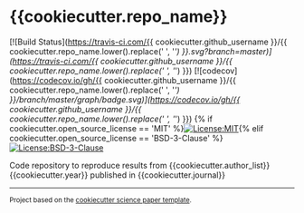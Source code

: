 {{cookiecutter.repo_name}}
==============================
[![Build Status](https://travis-ci.com/{{ cookiecutter.github_username }}/{{ cookiecutter.repo_name.lower().replace(' ', '_') }}.svg?branch=master)](https://travis-ci.com/{{ cookiecutter.github_username }}/{{ cookiecutter.repo_name.lower().replace(' ', '_') }})
[![codecov](https://codecov.io/gh/{{ cookiecutter.github_username }}/{{ cookiecutter.repo_name.lower().replace(' ', '_') }}/branch/master/graph/badge.svg)](https://codecov.io/gh/{{ cookiecutter.github_username }}/{{ cookiecutter.repo_name.lower().replace(' ', '_') }})
{% if cookiecutter.open_source_license == 'MIT' %}[![License:MIT](https://img.shields.io/badge/License-MIT-lightgray.svg?style=flt-square)](https://opensource.org/licenses/MIT){% elif cookiecutter.open_source_license == 'BSD-3-Clause' %}[![License:BSD-3-Clause](https://img.shields.io/badge/License-BSD%203--Clause-lightgray.svg?style=flt-square)](https://opensource.org/licenses/BSD-3-Clause)

Code repository to reproduce results from {{cookiecutter.author_list}} {{cookiecutter.year}} published in {{cookiecutter.journal}}

--------

<p><small>Project based on the <a target="_blank" href="https://github.com/jbusecke/cookiecutter-science-paper">cookiecutter science paper template</a>.</small></p>
